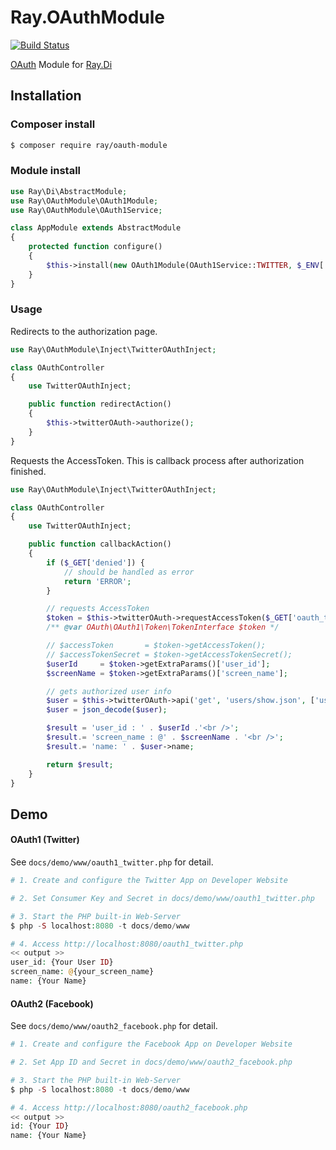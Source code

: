 Ray.OAuthModule
================

[![Build Status](https://travis-ci.org/ray-di/Ray.OAuthModule.svg?branch=master)](https://travis-ci.org/ray-di/Ray.OAuthModule)

[OAuth](https://github.com/kawanamiyuu/Maye.OAuthClient) Module for [Ray.Di](https://github.com/ray-di/Ray.Di)

## Installation

### Composer install

```bash
$ composer require ray/oauth-module
```
 
### Module install

```php
use Ray\Di\AbstractModule;
use Ray\OAuthModule\OAuth1Module;
use Ray\OAuthModule\OAuth1Service;

class AppModule extends AbstractModule
{
	protected function configure()
	{
		$this->install(new OAuth1Module(OAuth1Service::TWITTER, $_ENV['CONSUMER_KEY'], $_ENV['CONSUMER_SECRET'], '/oauth/callback'));
	}
}
```

### Usage

Redirects to the authorization page.

```php
use Ray\OAuthModule\Inject\TwitterOAuthInject;

class OAuthController
{
    use TwitterOAuthInject;

    public function redirectAction()
    {
        $this->twitterOAuth->authorize();
    }
}
```

Requests the AccessToken.
This is callback process after authorization finished.

```php
use Ray\OAuthModule\Inject\TwitterOAuthInject;

class OAuthController
{
    use TwitterOAuthInject;

    public function callbackAction()
    {
        if ($_GET['denied']) {
            // should be handled as error
            return 'ERROR';
        }

        // requests AccessToken
        $token = $this->twitterOAuth->requestAccessToken($_GET['oauth_token'], $_GET['oauth_verifier']);
        /** @var OAuth\OAuth1\Token\TokenInterface $token */

        // $accessToken       = $token->getAccessToken();
        // $accessTokenSecret = $token->getAccessTokenSecret();
        $userId     = $token->getExtraParams()['user_id'];
        $screenName = $token->getExtraParams()['screen_name'];

        // gets authorized user info
        $user = $this->twitterOAuth->api('get', 'users/show.json', ['user_id' => $userId]);
        $user = json_decode($user);

        $result = 'user_id : ' . $userId .'<br />';
        $result.= 'screen_name : @' . $screenName . '<br />';
        $result.= 'name: ' . $user->name;

        return $result;
    }
}
```

## Demo

#### OAuth1 (Twitter)

See ```docs/demo/www/oauth1_twitter.php``` for detail.

```php
# 1. Create and configure the Twitter App on Developer Website

# 2. Set Consumer Key and Secret in docs/demo/www/oauth1_twitter.php

# 3. Start the PHP built-in Web-Server
$ php -S localhost:8080 -t docs/demo/www

# 4. Access http://localhost:8080/oauth1_twitter.php
<< output >>
user_id: {Your User ID}
screen_name: @{your_screen_name}
name: {Your Name}
```

#### OAuth2 (Facebook)

See ```docs/demo/www/oauth2_facebook.php``` for detail.

```php
# 1. Create and configure the Facebook App on Developer Website

# 2. Set App ID and Secret in docs/demo/www/oauth2_facebook.php

# 3. Start the PHP built-in Web-Server
$ php -S localhost:8080 -t docs/demo/www

# 4. Access http://localhost:8080/oauth2_facebook.php
<< output >>
id: {Your ID}
name: {Your Name}
```
